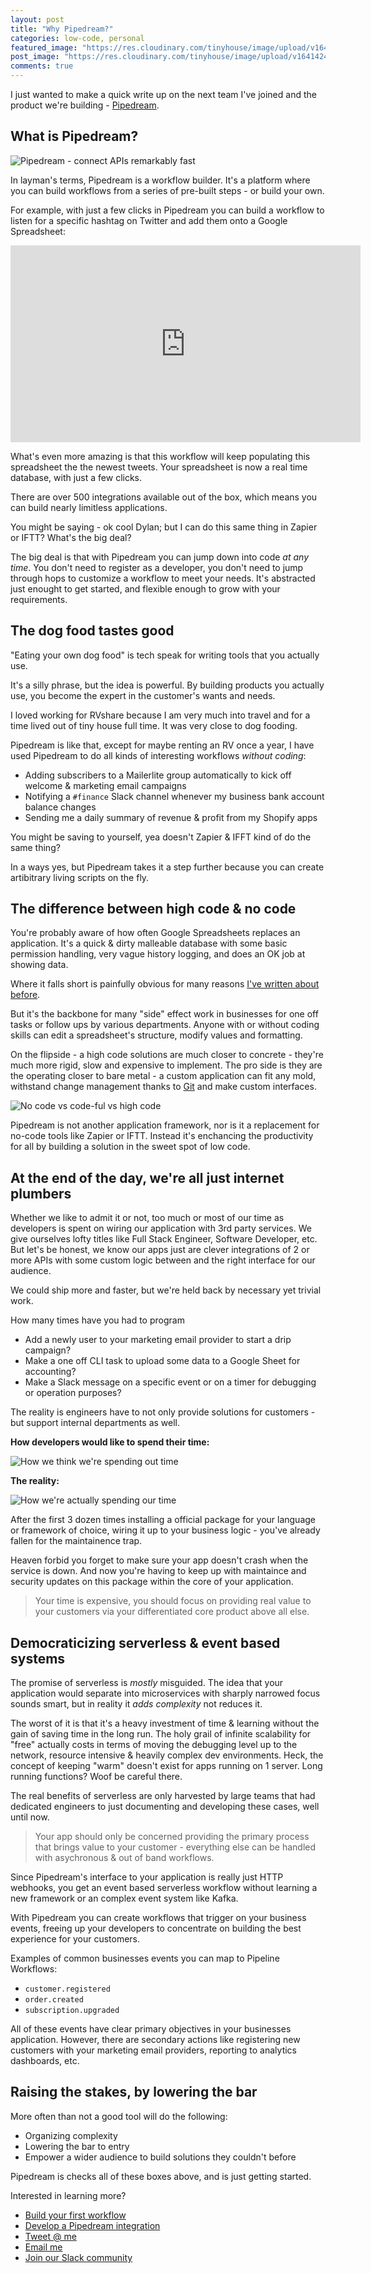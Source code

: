 ```yaml
---
layout: post
title: "Why Pipedream?"
categories: low-code, personal
featured_image: "https://res.cloudinary.com/tinyhouse/image/upload/v1641424488/Blog/Pipedream/pipedream_banner.png"
post_image: "https://res.cloudinary.com/tinyhouse/image/upload/v1641424488/Blog/Pipedream/pipedream_banner.png"
comments: true
---
```


I just wanted to make a quick write up on the next team I've joined and the product we're building - [Pipedream](https://pipedream.com).

## What is Pipedream?

![Pipedream - connect APIs remarkably fast](https://res.cloudinary.com/tinyhouse/image/upload/v1641424488/Blog/Pipedream/pipedream_banner.png)

In layman's terms, Pipedream is a workflow builder. It's a platform where you can build workflows from a series of pre-built steps - or build your own.

For example, with just a few clicks in Pipedream you can build a workflow to listen for a specific hashtag on Twitter and add them onto a Google Spreadsheet:

<iframe width="560" height="315" src="https://www.youtube.com/embed/6eq813uEExc" title="YouTube video player" frameborder="0" allow="accelerometer; autoplay; clipboard-write; encrypted-media; gyroscope; picture-in-picture" allowfullscreen></iframe>

What's even more amazing is that this workflow will keep populating this spreadsheet the the newest tweets. Your spreadsheet is now a real time database, with just a few clicks.

There are over 500 integrations available out of the box, which means you can build nearly limitless applications.

You might be saying - ok cool Dylan; but I can do this same thing in Zapier or IFTT? What's the big deal?

The big deal is that with Pipedream you can jump down into code _at any time_. You don't need to register as a developer, you don't need to jump through hops to customize a workflow to meet your needs. It's abstracted just enought to get started, and flexible enough to grow with your requirements.

## The dog food tastes good

"Eating your own dog food" is tech speak for writing tools that you actually use.

It's a silly phrase, but the idea is powerful. By building products you actually use, you become the expert in the customer's wants and needs.

I loved working for RVshare because I am very much into travel and for a time lived out of tiny house full time. It was very close to dog fooding.

Pipedream is like that, except for maybe renting an RV once a year, I have used Pipedream to do all kinds of interesting workflows _without coding_:

- Adding subscribers to a Mailerlite group automatically to kick off welcome & marketing email campaigns
- Notifying a `#finance` Slack channel whenever my business bank account balance changes
- Sending me a daily summary of revenue & profit from my Shopify apps

You might be saving to yourself, yea doesn't Zapier & IFFT kind of do the same thing?

In a ways yes, but Pipedream takes it a step further because you can create artibitrary living scripts on the fly.

## The difference between high code & no code

You're probably aware of how often Google Spreadsheets replaces an application. It's a quick & dirty malleable database with some basic permission handling, very vague history logging, and does an OK job at showing data.

Where it falls short is painfully obvious for many reasons [I've written about before](https://dylanjpierce.com/personal/2020/01/04/actionsheets-concept.html).

But it's the backbone for many "side" effect work in businesses for one off tasks or follow ups by various departments. Anyone with or without coding skills can edit a spreadsheet's structure, modify values and formatting.

On the flipside - a high code solutions are much closer to concrete - they're much more rigid, slow and expensive to implement. The pro side is they are the operating closer to bare metal - a custom application can fit any mold, withstand change management thanks to [Git](https://github.com) and make custom interfaces.

![No code vs code-ful vs high code](https://res.cloudinary.com/tinyhouse/image/upload/v1641606146/Blog/Pipedream/Screen_Shot_2022-01-07_at_8.41.52_PM.png)

Pipedream is not another application framework, nor is it a replacement for no-code tools like Zapier or IFTT. Instead it's enchancing the productivity for all by building a solution in the sweet spot of low code.

## At the end of the day, we're all just internet plumbers

Whether we like to admit it or not, too much or most of our time as developers is spent on wiring our application with 3rd party services. We give ourselves lofty titles like Full Stack Engineer, Software Developer, etc. But let's be honest, we know our apps just are clever integrations of 2 or more APIs with some custom logic between and the right interface for our audience.

We could ship more and faster, but we're held back by necessary yet trivial work.

How many times have you had to program

- Add a newly user to your marketing email provider to start a drip campaign?
- Make a one off CLI task to upload some data to a Google Sheet for accounting?
- Make a Slack message on a specific event or on a timer for debugging or operation purposes?

The reality is engineers have to not only provide solutions for customers - but support internal departments as well.

**How developers would like to spend their time:**

![How we think we're spending out time](https://res.cloudinary.com/tinyhouse/image/upload/c_scale,h_250/v1641424463/Blog/Pipedream/Untitled-2022-01-05-1729.png)

**The reality:**

![How we're actually spending our time](https://res.cloudinary.com/tinyhouse/image/upload/c_scale,h_250/v1641424463/Blog/Pipedream/reality.png)

After the first 3 dozen times installing a official package for your language or framework of choice, wiring it up to your business logic - you've already fallen for the maintainence trap.

Heaven forbid you forget to make sure your app doesn't crash when the service is down. And now you're having to keep up with maintaince and security updates on this package within the core of your application.

> Your time is expensive, you should focus on providing real value to your customers via your differentiated core product above all else.

## Democraticizing serverless & event based systems

The promise of serverless is _mostly_ misguided. The idea that your application would separate into microservices with sharply narrowed focus sounds smart, but in reality it _adds complexity_ not reduces it.

The worst of it is that it's a heavy investment of time & learning without the gain of saving time in the long run. The holy grail of infinite scalability for "free" actually costs in terms of moving the debugging level up to the network, resource intensive & heavily complex dev environments. Heck, the concept of keeping "warm" doesn't exist for apps running on 1 server. Long running functions? Woof be careful there.

The real benefits of serverless are only harvested by large teams that had dedicated engineers to just documenting and developing these cases, well until now.

> Your app should only be concerned providing the primary process that brings value to your customer - everything else can be handled with asychronous & out of band workflows.

Since Pipedream's interface to your application is really just HTTP webhooks, you get an event based serverless workflow without learning a new framework or an complex event system like Kafka.

With Pipedream you can create workflows that trigger on your business events, freeing up your developers to concentrate on building the best experience for your customers.

Examples of common businesses events you can map to Pipeline Workflows:

- `customer.registered`
- `order.created`
- `subscription.upgraded`

All of these events have clear primary objectives in your businesses application. However, there are secondary actions like registering new customers with your marketing email providers, reporting to analytics dashboards, etc.

## Raising the stakes, by lowering the bar

More often than not a good tool will do the following:

- Organizing complexity
- Lowering the bar to entry
- Empower a wider audience to build solutions they couldn't before

Pipedream is checks all of these boxes above, and is just getting started.

Interested in learning more?

- [Build your first workflow](https://pipedream.com/docs/quickstart/hello-world/)
- [Develop a Pipedream integration](https://pipedream.com/docs/components/quickstart/nodejs/actions/)
- [Tweet @ me](https://twitter.com/ctrlaltdylan)
- [Email me](pierce@pipedream.com)
- [Join our Slack community](https://join.slack.com/t/pipedream-users/shared_invite/zt-ernlymsn-UHfPg~Dfp08uGkAd8dpkww)
